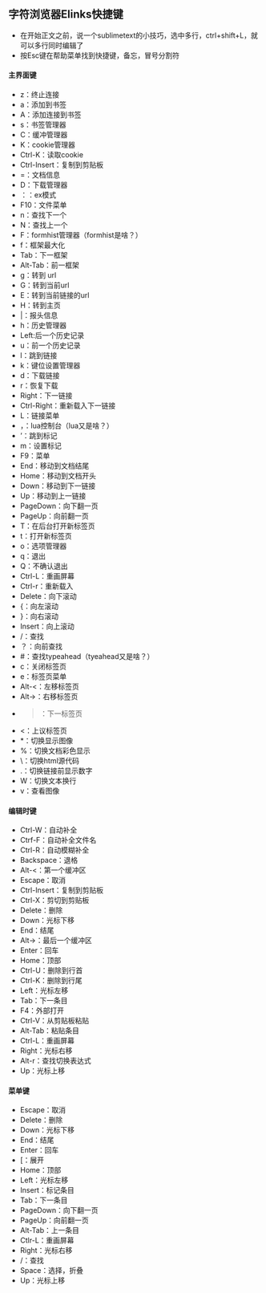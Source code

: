 ## 字符浏览器Elinks快捷键
- 在开始正文之前，说一个sublimetext的小技巧，选中多行，ctrl+shift+L，就可以多行同时编辑了
- 按Esc键在帮助菜单找到快捷键，备忘，冒号分割符
#### 主界面键
- z：终止连接
- a：添加到书签
- A：添加连接到书签
- s：书签管理器
- C：缓冲管理器
- K：cookie管理器
- Ctrl-K：读取cookie
- Ctrl-Insert：复制到剪贴板
- =：文档信息
- D：下载管理器
- ：：ex模式
- F10：文件菜单
- n：查找下一个
- N：查找上一个
- F：formhist管理器（formhist是啥？）
- f：框架最大化
- Tab：下一框架
- Alt-Tab：前一框架
- g：转到 url
- G：转到当前url
- E：转到当前链接的url
- H：转到主页
- |：报头信息
- h：历史管理器
- Left:后一个历史记录
- u：前一个历史记录
- l：跳到链接
- k：键位设置管理器
- d：下载链接
- r：恢复下载
- Right：下一链接
- Ctrl-Right：重新载入下一链接
- L：链接菜单
- ，：lua控制台（lua又是啥？）
- ’：跳到标记
- m：设置标记
- F9：菜单
- End：移动到文档结尾
- Home：移动到文档开头
- Down：移动到下一链接
- Up：移动到上一链接
- PageDown：向下翻一页
- PageUp：向前翻一页
- T：在后台打开新标签页
- t：打开新标签页
- o：选项管理器
- q：退出
- Q：不确认退出
- Ctrl-L：重画屏幕
- Ctrl-r：重新载入
- Delete：向下滚动
- {：向左滚动
- }：向右滚动
- Insert：向上滚动
- /：查找
- ？：向前查找
- #：查找typeahead（tyeahead又是啥？）
- c：关闭标签页
- e：标签页菜单
- Alt-<：左移标签页
- Alt->：右移标签页
- >：下一标签页
- <：上议标签页
- *：切换显示图像
- %：切换文档彩色显示
- \：切换html源代码
- .：切换链接前显示数字
- W：切换文本换行
- v：查看图像
#### 编辑时键
- Ctrl-W：自动补全
- Ctrf-F：自动补全文件名
- Ctrl-R：自动模糊补全
- Backspace：退格
- Alt-<：第一个缓冲区
- Escape：取消
- Ctrl-Insert：复制到剪贴板
- Ctrl-X：剪切到剪贴板
- Delete：删除
- Down：光标下移
- End：结尾
- Alt->：最后一个缓冲区
- Enter：回车
- Home：顶部
- Ctrl-U：删除到行首
- Ctrl-K：删除到行尾
- Left：光标左移
- Tab：下一条目
- F4：外部打开
- Ctrl-V：从剪贴板粘贴
- Alt-Tab：粘贴条目
- Ctrl-L：重画屏幕
- Right：光标右移
- Alt-r：查找切换表达式
- Up：光标上移
#### 菜单键
- Escape：取消
- Delete：删除
- Down：光标下移
- End：结尾
- Enter：回车
- [：展开
- Home：顶部
- Left：光标左移
- Insert：标记条目
- Tab：下一条目
- PageDown：向下翻一页
- PageUp：向前翻一页
- Alt-Tab：上一条目
- Ctlr-L：重画屏幕
- Right：光标右移
- /：查找
- Space：选择，折叠
- Up：光标上移